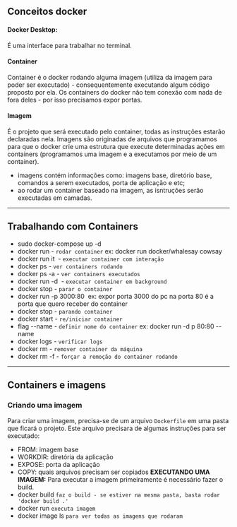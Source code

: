 ## Conceitos docker
#### Docker Desktop:
É uma interface para trabalhar no terminal.

#### Container
Container é o docker rodando alguma imagem (utiliza da imagem para poder ser executado) - consequentemente executando algum código proposto por ela.
Os containers do docker não tem conexão com nada de fora deles - por isso precisamos expor portas. 

#### Imagem
É o projeto que será executado pelo container, todas as instruções estarão declaradas nela. 
Imagens são originadas de arquivos que programamos para que o docker crie uma estrutura que execute determinadas ações em containers (programamos uma imagem e a executamos por meio de um container).
* imagens contém informações como: imagens base, diretório base, comandos a serem executados, porta de aplicação e etc;
* ao rodar um container baseado na imagem, as isntruções serão executadas em camadas.


------------------------------------

## Trabalhando com Containers
* sudo docker-compose up -d
* docker run - `rodar container`
ex: docker run docker/whalesay cowsay
* docker run it <image> - `executar container com interação`
* docker ps - `ver containers rodando`
* docker ps -a - `ver containers executados`
* docker run -d <image> - `executar container em background`
* docker stop <NAME> - `parar o container`
* docker run -p 3000:80 <image> 
ex: expor porta 3000 do pc na porta 80 é a porta que quero receber do container
* docker stop <id ou nome> - `parando container`
* docker start <id> - `re/iniciar container`
* flag --name - `definir nome do container`
ex: docker run -d p 80:80  --name <nomeQueQuero>
* docker logs <id> - `verificar logs`
* docker rm <id> - `remover container da máquina`
* docker rm <id>  -f - `forçar a remoção do container rodando`

 ------------------------------------
## Containers e imagens
### Criando uma imagem
Para criar uma imagem, precisa-se de um arquivo `Dockerfile` em uma pasta que ficará o projeto. Este arquivo precisara de algumas instruções para ser executado:
 * FROM: imagem base
 * WORKDIR: diretória da aplicação 
 * EXPOSE: porta da aplicação 
 * COPY: quais arquivos precisam ser copiados
**EXECUTANDO UMA IMAGEM:** Para executar a imagem primeiramente é necessário fazer o build. 
* docker build <diretorio da imagem> `faz o build - se estiver na mesma pasta, basta rodar 'docker build .'`
* docker run <id imagem> `executa imagem`
* docker image ls `para ver todas as imagens que rodaram`
